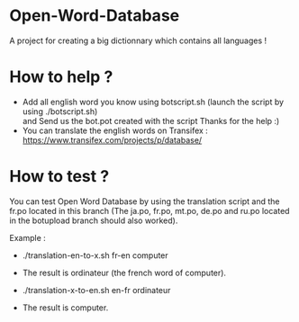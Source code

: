 # Open-Word-Database
  
A project for creating a big dictionnary which contains all languages !

# How to help ?

  
 - Add all english word you know using botscript.sh (launch the script by using ./botscript.sh)  
 and Send us the bot.pot created with the script
 Thanks for the help :)
 - You can translate the english words on Transifex : https://www.transifex.com/projects/p/database/
  
  
# How to test ?
  You can test Open Word Database by using the translation script and the fr.po located in this branch (The ja.po, fr.po, mt.po, de.po and ru.po located in the botupload branch should also worked).  

  Example :
  - ./translation-en-to-x.sh fr-en computer
  - The result is ordinateur (the french word of computer).  


  - ./translation-x-to-en.sh en-fr ordinateur
  - The result is computer.

